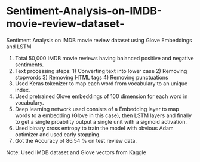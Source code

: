 # Sentiment-Analysis-on-IMDB-movie-review-dataset-

Sentiment Analysis on IMDB movie review dataset using Glove Embeddings and LSTM 

1) Total 50,000 IMDB movie reviews having balanced positive and negative sentiments. 
2) Text processing steps: 1) Converting text into lower case 2) Removing stopwords 3) Removing HTML tags 4) Removing punctuations 
3) Used Keras tokenizer to map each word from vocabulary to an unique index. 
4) Used pretrained Glove embeddings of 100 dimension for each word in vocabulary.  
5) Deep learning network used consists of a Embedding layer to map words to a embedding (Glove in this case), then LSTM layers and finally to get a single proability output a single unit with a sigmoid activation. 
6) Used binary cross entropy to train the model with obvious Adam optimizer and used early stopping. 
7) Got the Accuracy of 86.54 % on test review data. 
  
Note: Used IMDB dataset and Glove vectors from Kaggle 
